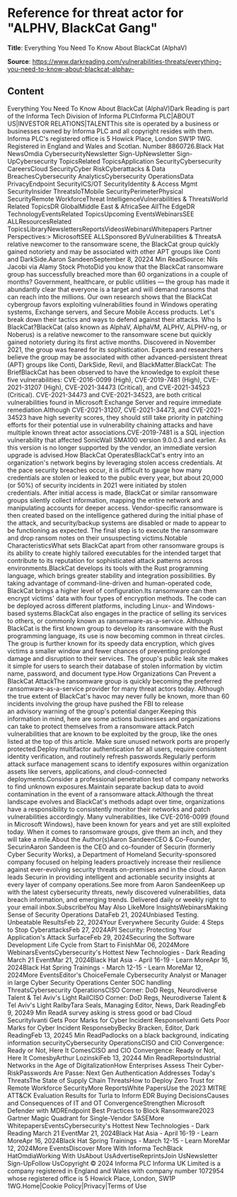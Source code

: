 # Reference for threat actor for "ALPHV, BlackCat Gang"

**Title**: Everything You Need To Know About BlackCat (AlphaV)

**Source**: https://www.darkreading.com/vulnerabilities-threats/everything-you-need-to-know-about-blackcat-alphav-

## Content
Everything You Need To Know About BlackCat (AlphaV)Dark Reading is part of the Informa Tech Division of Informa PLCInforma PLC|ABOUT US|INVESTOR RELATIONS|TALENTThis site is operated by a business or businesses owned by Informa PLC and all copyright resides with them. Informa PLC's registered office is 5 Howick Place, London SW1P 1WG. Registered in England and Wales and Scotlan. Number 8860726.Black Hat NewsOmdia CybersecurityNewsletter Sign-UpNewsletter Sign-UpCybersecurity TopicsRelated TopicsApplication SecurityCybersecurity CareersCloud SecurityCyber RiskCyberattacks & Data BreachesCybersecurity AnalyticsCybersecurity OperationsData PrivacyEndpoint SecurityICS/OT SecurityIdentity & Access Mgmt SecurityInsider ThreatsIoTMobile SecurityPerimeterPhysical SecurityRemote WorkforceThreat IntelligenceVulnerabilities & ThreatsWorld Related TopicsDR GlobalMiddle East & AfricaSee AllThe EdgeDR TechnologyEventsRelated TopicsUpcoming EventsWebinarsSEE ALLResourcesRelated TopicsLibraryNewslettersReportsVideosWebinarsWhitepapers    Partner Perspectives:> MicrosoftSEE ALLSponsored ByVulnerabilities & ThreatsA relative newcomer to the ransomware scene, the BlackCat group quickly gained notoriety and may be associated with other APT groups like Conti and DarkSide.Aaron SandeenSeptember 8, 20224 Min ReadSource: Nils Jacobi via Alamy Stock PhotoDid you know that the BlackCat ransomware group has successfully breached more than 60 organizations in a couple of months? Government, healthcare, or public utilities — the group has made it abundantly clear that everyone is a target and will demand ransoms that can reach into the millions. Our own research shows that the BlackCat cybergroup favors exploiting vulnerabilities found in Windows operating systems, Exchange servers, and Secure Mobile Access products. Let's break down their tactics and ways to defend against their attacks. Who Is BlackCat?BlackCat (also known as AlphaV, AlphaVM, ALPHV, ALPHV-ng, or Noberus) is a relative newcomer to the ransomware scene but quickly gained notoriety during its first active months. Discovered in November 2021, the group was feared for its sophistication. Experts and researchers believe the group may be associated with other advanced-persistent threat (APT) groups like Conti, DarkSide, Revil, and BlackMatter.BlackCat: The BriefBlackCat has been observed to have the knowledge to exploit these five vulnerabilities: CVE-2016-0099 (High), CVE-2019-7481 (High), CVE-2021-31207 (High), CVE-2021-34473 (Critical), and CVE-2021-34523 (Critical). CVE-2021-34473 and CVE-2021-34523, are both critical vulnerabilities found in Microsoft Exchange Server and require immediate remediation.Although CVE-2021-31207, CVE-2021-34473, and CVE-2021-34523 have high severity scores, they should still take priority in patching efforts for their potential use in vulnerability chaining attacks and have multiple known threat actor associations.CVE-2019-7481 is a SQL injection vulnerability that affected SonicWall SMA100 version 9.0.0.3 and earlier. As this version is no longer supported by the vendor, an immediate version upgrade is advised.How BlackCat OperatesBlackCat's entry into an organization's network begins by leveraging stolen access credentials. At the pace security breaches occur, it is difficult to gauge how many credentials are stolen or leaked to the public every year, but about 20,000 (or 50%) of security incidents in 2021 were initiated by stolen credentials. After initial access is made, BlackCat or similar ransomware groups silently collect information, mapping the entire network and manipulating accounts for deeper access. Vendor-specific ransomware is then created based on the intelligence gathered during the initial phase of the attack, and security/backup systems are disabled or made to appear to be functioning as expected. The final step is to execute the ransomware and drop ransom notes on their unsuspecting victims.Notable CharacteristicsWhat sets BlackCat apart from other ransomware groups is its ability to create highly tailored executables for the intended target that contribute to its reputation for sophisticated attack patterns across environments.BlackCat develops its tools with the Rust programming language, which brings greater stability and integration possibilities. By taking advantage of command-line-driven and human-operated code, BlackCat brings a higher level of configuration.Its ransomware can then encrypt victims' data with four types of encryption methods. The code can be deployed across different platforms, including Linux- and Windows-based systems.BlackCat also engages in the practice of selling its services to others, or commonly known as ransomware-as-a-service. Although BlackCat is the first known group to develop its ransomware with the Rust programming language, its use is now becoming common in threat circles. The group is further known for its speedy data encryption, which gives victims a smaller window and fewer chances of preventing prolonged damage and disruption to their services. The group's public leak site makes it simple for users to search their database of stolen information by victim name, password, and document type.How Organizations Can Prevent a BlackCat AttackThe ransomware group is quickly becoming the preferred ransomware-as-a-service provider for many threat actors today. Although the true extent of BlackCat's havoc may never fully be known, more than 60 incidents involving the group have pushed the FBI to release an advisory warning of the group's potential danger.Keeping this information in mind, here are some actions businesses and organizations can take to protect themselves from a ransomware attack.Patch vulnerabilities that are known to be exploited by the group, like the ones listed at the top of this article. Make sure unused network ports are properly protected.Deploy multifactor authentication for all users, require consistent identity verification, and routinely refresh passwords.Regularly perform attack surface management scans to identify exposures within organization assets like servers, applications, and cloud-connected deployments.Consider a professional penetration test of company networks to find unknown exposures.Maintain separate backup data to avoid contamination in the event of a ransomware attack.Although the threat landscape evolves and BlackCat's methods adapt over time, organizations have a responsibility to consistently monitor their networks and patch vulnerabilities accordingly. Many vulnerabilities, like CVE-2016-0099 (found in Microsoft Windows), have been known for years and yet are still exploited today. When it comes to ransomware groups, give them an inch, and they will take a mile.About the Author(s)Aaron SandeenCEO & Co-Founder, SecurinAaron Sandeen is the CEO and co-founder of Securin (formerly Cyber Security Works), a Department of Homeland Security-sponsored company focused on helping leaders proactively increase their resilience against ever-evolving security threats on-premises and in the cloud. Aaron leads Securin in providing intelligent and actionable security insights at every layer of company operations.See more from Aaron SandeenKeep up with the latest cybersecurity threats, newly discovered vulnerabilities, data breach information, and emerging trends. Delivered daily or weekly right to your email inbox.SubscribeYou May Also LikeMore InsightsWebinarsMaking Sense of Security Operations DataFeb 21, 2024Unbiased Testing. Unbeatable ResultsFeb 22, 2024Your Everywhere Security Guide: 4 Steps to Stop CyberattacksFeb 27, 2024API Security: Protecting Your Application's Attack SurfaceFeb 29, 2024Securing the Software Development Life Cycle from Start to FinishMar 06, 2024More WebinarsEventsCybersecurity's Hottest New Technologies - Dark Reading March 21 EventMar 21, 2024Black Hat Asia - April 16-19 - Learn MoreApr 16, 2024Black Hat Spring Trainings - March 12-15 - Learn MoreMar 12, 2024More EventsEditor's ChoiceFemale Cybersecurity Analyst or Manager in large Cyber Security Operations Center SOC handling ThreatsCybersecurity OperationsCISO Corner: DoD Regs, Neurodiverse Talent & Tel Aviv's Light RailCISO Corner: DoD Regs, Neurodiverse Talent & Tel Aviv's Light RailbyTara Seals, Managing Editor, News, Dark ReadingFeb 9, 20249 Min ReadA survey asking is stress good or bad Сloud SecurityIvanti Gets Poor Marks for Cyber Incident ResponseIvanti Gets Poor Marks for Cyber Incident ResponsebyBecky Bracken, Editor, Dark ReadingFeb 13, 20245 Min ReadPadlocks on a black background, indicating information securityCybersecurity OperationsCISO and CIO Convergence: Ready or Not, Here It ComesCISO and CIO Convergence: Ready or Not, Here It ComesbyArthur LozinskiFeb 13, 20244 Min ReadReportsIndustrial Networks in the Age of DigitalizationHow Enterprises Assess Their Cyber-RiskPasswords Are Passe: Next Gen Authentication Addresses Today's ThreatsThe State of Supply Chain ThreatsHow to Deploy Zero Trust for Remote Workforce SecurityMore ReportsWhite PapersUse the 2023 MITRE ATT&CK Evaluation Results for Turla to Inform EDR Buying DecisionsCauses and Consequences of IT and OT ConvergenceStrengthen Microsoft Defender with MDREndpoint Best Practices to Block Ransomware2023 Gartner Magic Quadrant for Single-Vendor SASEMore WhitepapersEventsCybersecurity's Hottest New Technologies - Dark Reading March 21 EventMar 21, 2024Black Hat Asia - April 16-19 - Learn MoreApr 16, 2024Black Hat Spring Trainings - March 12-15 - Learn MoreMar 12, 2024More EventsDiscover More With Informa TechBlack HatOmdiaWorking With UsAbout UsAdvertiseReprintsJoin UsNewsletter Sign-UpFollow UsCopyright © 2024 Informa PLC Informa UK Limited is a company registered in England and Wales with company number 1072954 whose registered office is 5 Howick Place, London, SW1P 1WG.Home|Cookie Policy|Privacy|Terms of Use
